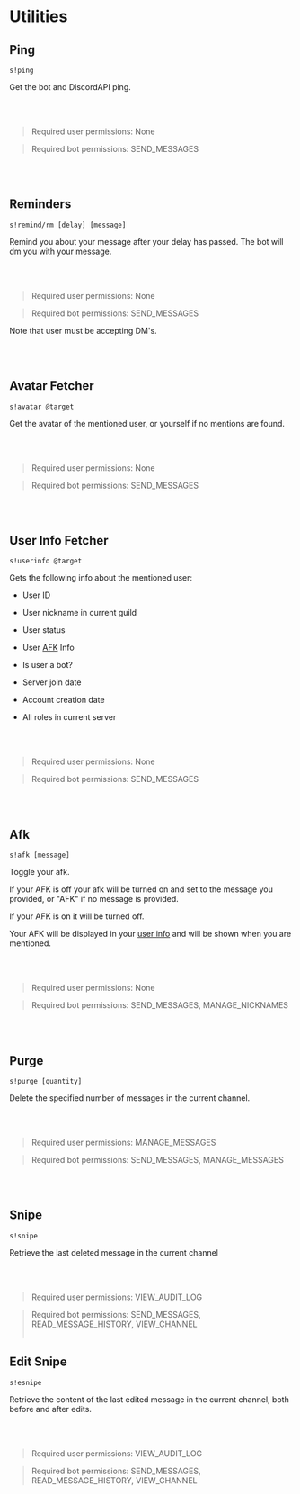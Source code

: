 # Utilities

## Ping

``s!ping``

Get the bot and DiscordAPI ping.

<br/><br/>
> Required user permissions: None

> Required bot permissions: SEND_MESSAGES

<br/><br/>

## Reminders
``s!remind/rm [delay] [message]``

Remind you about your message after your delay has passed. The bot will dm you with your message.

<br/><br/>
> Required user permissions: None

> Required bot permissions: SEND_MESSAGES


Note that user must be accepting DM's.

<br/><br/>

## Avatar Fetcher
``s!avatar @target``

Get the avatar of the mentioned user, or yourself if no mentions are found.

<br/><br/>
> Required user permissions: None

> Required bot permissions: SEND_MESSAGES

<br/><br/>

## User Info Fetcher
``s!userinfo @target``

Gets the following info about the mentioned user:

+ User ID

+ User nickname in current guild

+ User status

+ User [AFK](utilities.md#Afk) Info

+ Is user a bot?

+ Server join date

+ Account creation date

+ All roles in current server

<br/><br/>
> Required user permissions: None

> Required bot permissions: SEND_MESSAGES

<br/><br/>

## Afk

``s!afk [message]``

Toggle your afk.

If your AFK is off your afk will be turned on and set to the message you provided, or "AFK" if no message is provided.

If your AFK is on it will be turned off.

Your AFK will be displayed in your [user info](#user-info-fetcher) and will be shown when you are mentioned.

<br/><br/>
> Required user permissions: None

> Required bot permissions: SEND_MESSAGES, MANAGE_NICKNAMES

<br/><br/>

## Purge

``s!purge [quantity]``

Delete the specified number of messages in the current channel. 

<br/><br/>
> Required user permissions: MANAGE_MESSAGES

> Required bot permissions: SEND_MESSAGES, MANAGE_MESSAGES

<br/><br/>

## Snipe

``s!snipe``

Retrieve the last deleted message in the current channel

<br/><br/>
> Required user permissions: VIEW_AUDIT_LOG

> Required bot permissions: SEND_MESSAGES, READ_MESSAGE_HISTORY, VIEW_CHANNEL
<br/><br/>

## Edit Snipe

``s!esnipe``

Retrieve the content of the last edited message in the current channel, both before and after edits.

<br/><br/>
> Required user permissions: VIEW_AUDIT_LOG

> Required bot permissions: SEND_MESSAGES, READ_MESSAGE_HISTORY, VIEW_CHANNEL
